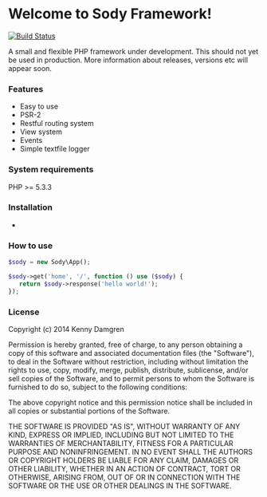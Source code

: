 # Welcome to Sody Framework!

[![Build Status](https://travis-ci.org/kegren/sody.png?branch=master)](https://travis-ci.org/kegren/sody)

A small and flexible PHP framework under development. This should not yet be used
in production. More information about releases, versions etc will appear soon.

### Features

* Easy to use
* PSR-2
* Restful routing system
* View system
* Events
* Simple textfile logger

### System requirements

PHP >= 5.3.3

### Installation

-

### How to use

```php
$sody = new Sody\App();

$sody->get('home', '/', function () use ($sody) {
   return $sody->response('hello world!');
});
```

### License

Copyright (c) 2014 Kenny Damgren

Permission is hereby granted, free of charge, to any person obtaining a copy
of this software and associated documentation files (the "Software"), to deal
in the Software without restriction, including without limitation the rights
to use, copy, modify, merge, publish, distribute, sublicense, and/or sell
copies of the Software, and to permit persons to whom the Software is
furnished to do so, subject to the following conditions:

The above copyright notice and this permission notice shall be included in
all copies or substantial portions of the Software.

THE SOFTWARE IS PROVIDED "AS IS", WITHOUT WARRANTY OF ANY KIND, EXPRESS OR
IMPLIED, INCLUDING BUT NOT LIMITED TO THE WARRANTIES OF MERCHANTABILITY,
FITNESS FOR A PARTICULAR PURPOSE AND NONINFRINGEMENT. IN NO EVENT SHALL THE
AUTHORS OR COPYRIGHT HOLDERS BE LIABLE FOR ANY CLAIM, DAMAGES OR OTHER
LIABILITY, WHETHER IN AN ACTION OF CONTRACT, TORT OR OTHERWISE, ARISING FROM,
OUT OF OR IN CONNECTION WITH THE SOFTWARE OR THE USE OR OTHER DEALINGS IN
THE SOFTWARE.